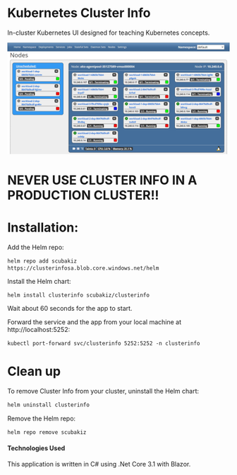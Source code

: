 # Kubernetes Cluster Info
In-cluster Kubernetes UI designed for teaching Kubernetes concepts.

![](ClusterInfo.png)



# NEVER USE CLUSTER INFO IN A PRODUCTION CLUSTER!!



# Installation:

Add the Helm repo:

```shell
helm repo add scubakiz https://clusterinfosa.blob.core.windows.net/helm
```

Install the Helm chart:

```shell
helm install clusterinfo scubakiz/clusterinfo
```

Wait about 60 seconds for the app to start.  

Forward the service and the app from your local machine at http://localhost:5252:

```
kubectl port-forward svc/clusterinfo 5252:5252 -n clusterinfo
```

# Clean up
To remove Cluster Info from your cluster, uninstall the Helm chart:
```bash
helm uninstall clusterinfo
```

Remove the Helm repo:
```bash
helm repo remove scubakiz
```




#### Technologies Used

This application is written in C# using .Net Core 3.1 with Blazor.


